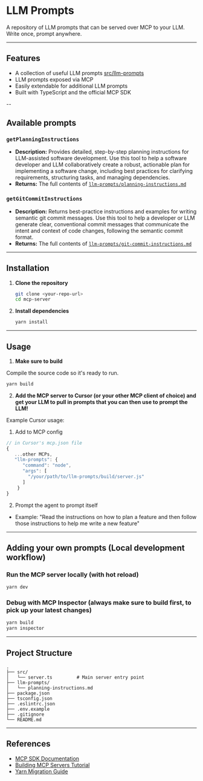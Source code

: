 # LLM Prompts

A repository of LLM prompts that can be served over MCP to your LLM. Write once, prompt anywhere.

---

## Features

- A collection of useful LLM prompts [src/llm-prompts](./src/llm-prompts/)
- LLM prompts exposed via MCP
- Easily extendable for additional LLM prompts
- Built with TypeScript and the official MCP SDK

--

## Available prompts

### `getPlanningInstructions`

- **Description:** Provides detailed, step-by-step planning instructions for LLM-assisted software development. Use this tool to help a software developer and LLM collaboratively create a robust, actionable plan for implementing a software change, including best practices for clarifying requirements, structuring tasks, and managing dependencies.
- **Returns:** The full contents of [`llm-prompts/planning-instructions.md`](../llm-prompts/planning-instructions.md)

### `getGitCommitInstructions`

- **Description:** Returns best-practice instructions and examples for writing semantic git commit messages. Use this tool to help a developer or LLM generate clear, conventional commit messages that communicate the intent and context of code changes, following the semantic commit format.
- **Returns:** The full contents of [`llm-prompts/git-commit-instructions.md`](../llm-prompts/git-commit-instructions.md)

---

## Installation

1. **Clone the repository**
   ```sh
   git clone <your-repo-url>
   cd mcp-server
   ```
2. **Install dependencies**
   ```sh
   yarn install
   ```

---

## Usage

1. **Make sure to build**

Compile the source code so it's ready to run.

```sh
yarn build
```

2. **Add the MCP server to Cursor (or your other MCP client of choice) and get your LLM to pull in prompts that you can then use to prompt the LLM!**

Example Cursor usage:

1. Add to MCP config

```typescript
// in Cursor's mcp.json file
{
   ...other MCPs,
   "llm-prompts": {
      "command": "node",
      "args": [
        "/your/path/to/llm-prompts/build/server.js"
      ]
    }
}
```

2. Prompt the agent to prompt itself

- Example: "Read the instructions on how to plan a feature and then follow those instructions to help me write a new feature"

---

## Adding your own prompts (Local development workflow)

### Run the MCP server locally (with hot reload)

```sh
yarn dev
```

### Debug with MCP Inspector (always make sure to build first, to pick up your latest changes)

```sh
yarn build
yarn inspector
```

---

## Project Structure

```
.
├── src/
│   └── server.ts         # Main server entry point
├── llm-prompts/
│   └── planning-instructions.md
├── package.json
├── tsconfig.json
├── .eslintrc.json
├── .env.example
├── .gitignore
└── README.md
```

---

## References

- [MCP SDK Documentation](https://github.com/modelcontextprotocol/typescript-sdk)
- [Building MCP Servers Tutorial](https://medium.com/@cstroliadavis/building-mcp-servers-536969d27809)
- [Yarn Migration Guide](https://classic.yarnpkg.com/lang/en/docs/migrating-from-npm/)
